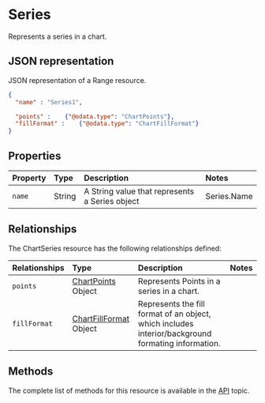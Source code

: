 # Series
Represents a series in a chart.


## JSON representation

JSON representation of a Range resource.
<!-- { "blockType": "resource", "@odata.type": "ChartSeries", 
	"optionalProperties": ["points", "fillFormat"]
	 } 
-->
```json
{
  "name" : "Series1",

  "points" :    {"@odata.type": "ChartPoints"},
  "fillFormat" :    {"@odata.type": "ChartFillFormat"}
}
```

## Properties

| Property         | Type    |Description|Notes |
|:-----------------|:--------|:----------|:-----|
|`name`          |String|A String value that represents a Series object |Series.Name|

## Relationships
The ChartSeries resource has the following relationships defined:

| Relationships    | Type    |Description|Notes |
|:-----------------|:--------|:----------|:-----|
| `points`          |[ChartPoints](chartPoints.md) Object | Represents Points in a series in a chart.
| `fillFormat`          |[ChartFillFormat](chartFillFormat.md) Object | Represents the fill format of an object, which includes interior/background formating information. 



## Methods

The complete list of methods for this resource is available in
the [API](../README.md) topic.